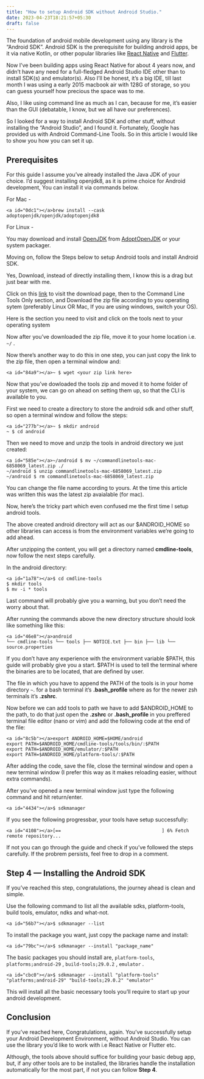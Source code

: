```yaml
---
title: "How to setup Android SDK without Android Studio."
date: 2023-04-23T18:21:57+05:30
draft: false
---
```


The foundation of android mobile development using any library is the “Android SDK”. Android SDK is the prerequisite for building android apps, be it via native Kotlin, or other popular libraries like [React Native](http://reactnative.dev/?ref=blog.codefusionz.com) and [Flutter](https://flutter.dev/?ref=blog.codefusionz.com).

Now I’ve been building apps using React Native for about 4 years now, and didn’t have any need for a full-fledged Android Studio IDE other than to install SDK(s) and emulator(s). Also I’ll be honest, it’s a big IDE, till last month I was using a early 2015 macbook air with 128G of storage, so you can guess yourself how precious the space was to me.

Also, I like using command line as much as I can, because for me, it’s easier than the GUI (debatable, I know, but we all have our preferences).

So I looked for a way to install Android SDK and other stuff, without installing the “Android Studio”, and I found it. Fortunately, Google has provided us with Android Command-Line Tools. So in this article I would like to show you how you can set it up.

## Prerequisites

For this guide I assume you’ve already installed the Java JDK of your choice. I’d suggest installing openjdk8, as it is prime choice for Android development, You can install it via commands below.

For Mac -

```
<a id="0dc1"></a>brew install --cask adoptopenjdk/openjdk/adoptopenjdk8
```

For Linux -

You may download and install [OpenJDK](http://openjdk.java.net/?ref=blog.codefusionz.com) from [AdoptOpenJDK](https://adoptopenjdk.net/?ref=blog.codefusionz.com) or your system packager.

Moving on, follow the Steps below to setup Android tools and install Android SDK.

Yes, Download, instead of directly installing them, I know this is a drag but just bear with me.

Click on this [link](https://developer.android.com/studio?ref=blog.codefusionz.com#command-tools) to visit the download page, then to the Command Line Tools Only section, and Download the zip file according to you operating sytem (preferably Linux OR Mac, If you are using windows, switch your OS).

Here is the section you need to visit and click on the tools next to your operating system

Now after you’ve downloaded the zip file, move it to your home location i.e. `~/` .

Now there’s another way to do this in one step, you can just copy the link to the zip file, then open a terminal window and:

```
<a id="84a9"></a>~ $ wget <your zip link here>
```

Now that you’ve dowloaded the tools zip and moved it to home folder of your system, we can go on ahead on setting them up, so that the CLI is available to you.

First we need to create a directory to store the android sdk and other stuff, so open a terminal window and follow the steps:

```
<a id="277b"></a>~ $ mkdir android
~ $ cd android
```

Then we need to move and unzip the tools in android directory we just created:

```
<a id="585e"></a>~/android $ mv ~/commandlinetools-mac-6858069_latest.zip ./
~/android $ unzip commandlinetools-mac-6858069_latest.zip
~/android $ rm commandlinetools-mac-6858069_latest.zip
```

You can change the file name according to yours. At the time this article was written this was the latest zip avaialable (for mac).

Now, here’s the tricky part which even confused me the first time I setup android tools.

The above created android directory will act as our $ANDROID_HOME so other libraries can access is from the environment variables we’re going to add ahead.

After unzipping the content, you will get a directory named **cmdline-tools**, now follow the next steps carefully.

In the android directory:

```
<a id="1a78"></a>$ cd cmdline-tools
$ mkdir tools
$ mv -i * tools
```

Last command will probably give you a warning, but you don’t need the worry about that.

After running the commands above the new directory structure should look like something like this:

```
<a id="46e8"></a>android
└── cmdline-tools └── tools ├── NOTICE.txt ├── bin ├── lib └── source.properties
```

If you don’t have any experience with the environment variable $PATH, this guide will probably give you a start. $PATH is used to tell the terminal where the binaries are to be located, that are defined by user.

The file in which you have to append the PATH of the tools is in your home directory `~`. for a bash terminal it’s **.bash_profile** where as for the newer zsh terminals it’s **.zshrc**.

Now before we can add tools to path we have to add $ANDROID_HOME to the path, to do that just open the **.zshrc** or **.bash_profile** in you preffered terminal file editor (nano or vim) and add the following code at the end of the file:

```
<a id="8c5b"></a>export ANDROID_HOME=$HOME/android
export PATH=$ANDROID_HOME/cmdline-tools/tools/bin/:$PATH
export PATH=$ANDROID_HOME/emulator/:$PATH
export PATH=$ANDROID_HOME/platform-tools/:$PATH
```

After adding the code, save the file, close the terminal window and open a new terminal window (I prefer this way as it makes reloading easier, without extra commands).

After you’ve opened a new terminal window just type the following command and hit return/enter.

```
<a id="4434"></a>$ sdkmanager
```

If you see the following progressbar, your tools have setup successfully:

```
<a id="4108"></a>[==                                     ] 6% Fetch remote repository...
```

If not you can go through the guide and check if you’ve followed the steps carefully. If the probrem persists, feel free to drop in a comment.

## Step 4 — Installing the Android SDK

If you’ve reached this step, congratulations, the journey ahead is clean and simple.

Use the following command to list all the available sdks, platform-tools, build tools, emulator, ndks and what-not.

```
<a id="56b7"></a>$ sdkmanager --list
```

To install the package you want, just copy the package name and install:

```
<a id="79bc"></a>$ sdkmanager --install "package_name"
```

The basic packages you should install are, `platform-tools`, `platforms;android-29` , `build-tools;29.0.2` , `emulator` .

```
<a id="cbc0"></a>$ sdkmanager --install "platform-tools" "platforms;android-29" "build-tools;29.0.2" "emulator"
```

This will install all the basic necessary tools you’ll require to start up your android development.

## Conclusion

If you’ve reached here, Congratulations, again. You’ve successfully setup your Android Development Environment, without Android Studio. You can use the library you’d like to work with i.e React Native or Flutter etc.

Although, the tools above should suffice for building your basic debug app, but, if any other tools are to be installed, the libraries handle the installation automatically for the most part, if not you can follow **Step 4**.
